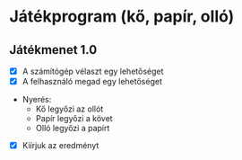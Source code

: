 # Játékprogram (kő, papír, olló)

## Játékmenet 1.0
- [x] A számítógép vélaszt egy lehetőséget
- [x] A felhasználó megad egy lehetőséget
- Nyerés:
	- Kő legyőzi az ollót
	- Papír legyőzi a követ
	- Olló legyőzi a papírt
- [x] Kiírjuk az eredményt

